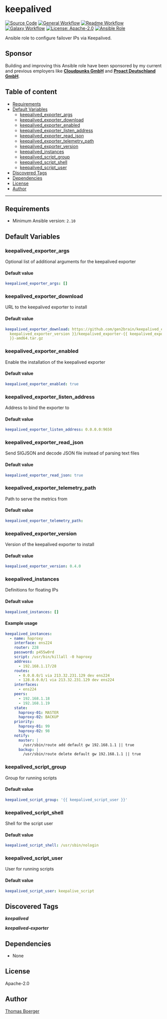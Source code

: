 # keepalived

[![Source Code](https://img.shields.io/badge/github-source%20code-blue?logo=github&logoColor=white)](https://github.com/rolehippie/keepalived)
[![General Workflow](https://github.com/rolehippie/keepalived/actions/workflows/general.yml/badge.svg)](https://github.com/rolehippie/keepalived/actions/workflows/general.yml)
[![Readme Workflow](https://github.com/rolehippie/keepalived/actions/workflows/docs.yml/badge.svg)](https://github.com/rolehippie/keepalived/actions/workflows/docs.yml)
[![Galaxy Workflow](https://github.com/rolehippie/keepalived/actions/workflows/galaxy.yml/badge.svg)](https://github.com/rolehippie/keepalived/actions/workflows/galaxy.yml)
[![License: Apache-2.0](https://img.shields.io/github/license/rolehippie/keepalived)](https://github.com/rolehippie/keepalived/blob/master/LICENSE)
[![Ansible Role](https://img.shields.io/badge/role-rolehippie.keepalived-blue)](https://galaxy.ansible.com/rolehippie/keepalived)

Ansible role to configure failover IPs via Keepalived.

## Sponsor

Building and improving this Ansible role have been sponsored by my current and previous employers like **[Cloudpunks GmbH](https://cloudpunks.de)** and **[Proact Deutschland GmbH](https://www.proact.eu)**.

## Table of content

- [Requirements](#requirements)
- [Default Variables](#default-variables)
  - [keepalived_exporter_args](#keepalived_exporter_args)
  - [keepalived_exporter_download](#keepalived_exporter_download)
  - [keepalived_exporter_enabled](#keepalived_exporter_enabled)
  - [keepalived_exporter_listen_address](#keepalived_exporter_listen_address)
  - [keepalived_exporter_read_json](#keepalived_exporter_read_json)
  - [keepalived_exporter_telemetry_path](#keepalived_exporter_telemetry_path)
  - [keepalived_exporter_version](#keepalived_exporter_version)
  - [keepalived_instances](#keepalived_instances)
  - [keepalived_script_group](#keepalived_script_group)
  - [keepalived_script_shell](#keepalived_script_shell)
  - [keepalived_script_user](#keepalived_script_user)
- [Discovered Tags](#discovered-tags)
- [Dependencies](#dependencies)
- [License](#license)
- [Author](#author)

---

## Requirements

- Minimum Ansible version: `2.10`

## Default Variables

### keepalived_exporter_args

Optional list of additional arguments for the keepalived exporter

#### Default value

```YAML
keepalived_exporter_args: []
```

### keepalived_exporter_download

URL to the keepalived exporter to install

#### Default value

```YAML
keepalived_exporter_download: https://github.com/gen2brain/keepalived_exporter/releases/download/{{
  keepalived_exporter_version }}/keepalived_exporter-{{ keepalived_exporter_version
  }}-amd64.tar.gz
```

### keepalived_exporter_enabled

Enable the installation of the keepalived exporter

#### Default value

```YAML
keepalived_exporter_enabled: true
```

### keepalived_exporter_listen_address

Address to bind the exporter to

#### Default value

```YAML
keepalived_exporter_listen_address: 0.0.0.0:9650
```

### keepalived_exporter_read_json

Send SIGJSON and decode JSON file instead of parsing text files

#### Default value

```YAML
keepalived_exporter_read_json: true
```

### keepalived_exporter_telemetry_path

Path to serve the metrics from

#### Default value

```YAML
keepalived_exporter_telemetry_path:
```

### keepalived_exporter_version

Version of the keepalived exporter to install

#### Default value

```YAML
keepalived_exporter_version: 0.4.0
```

### keepalived_instances

Definitions for floating IPs

#### Default value

```YAML
keepalived_instances: []
```

#### Example usage

```YAML
keepalived_instances:
  - name: haproxy
    interface: ens224
    router: 228
    password: p455w0rd
    script: /usr/bin/killall -0 haproxy
    address:
      - 192.168.1.17/28
    routes:
      - 0.0.0.0/1 via 213.32.231.129 dev ens224
      - 128.0.0.0/1 via 213.32.231.129 dev ens224
    interfaces:
      - ens224
    peers:
      - 192.168.1.18
      - 192.168.1.19
    state:
      haproxy-01: MASTER
      haproxy-02: BACKUP
    priority:
      haproxy-01: 99
      haproxy-02: 98
    notify:
      master: |
        /usr/sbin/route add default gw 192.168.1.1 || true
      backup: |
        /usr/sbin/route delete default gw 192.168.1.1 || true
```

### keepalived_script_group

Group for running scripts

#### Default value

```YAML
keepalived_script_group: '{{ keepalived_script_user }}'
```

### keepalived_script_shell

Shell for the script user

#### Default value

```YAML
keepalived_script_shell: /usr/sbin/nologin
```

### keepalived_script_user

User for running scripts

#### Default value

```YAML
keepalived_script_user: keepalive_script
```

## Discovered Tags

**_keepalived_**

**_keepalived-exporter_**


## Dependencies

- None

## License

Apache-2.0

## Author

[Thomas Boerger](https://github.com/tboerger)
